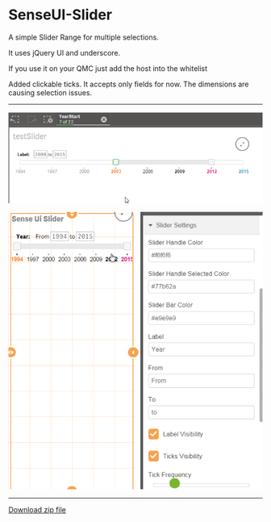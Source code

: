 # SenseUI-Slider
A simple Slider Range for multiple selections.

It uses jQuery UI and underscore. 

If you use it on your QMC just add the host into the whitelist

Added clickable ticks. It accepts only fields for now. The dimensions are causing selection issues. 

---

![SenseUI - Slider](/preview.png?raw=true "SenseUI - Slider")

![SenseUI - Slider - Settings](/screenshot1.png?raw=true "SenseUI - Slider Settings")

---

[Download zip file](https://github.com/yianni-ververis/SenseUI-Slider/archive/master.zip)

